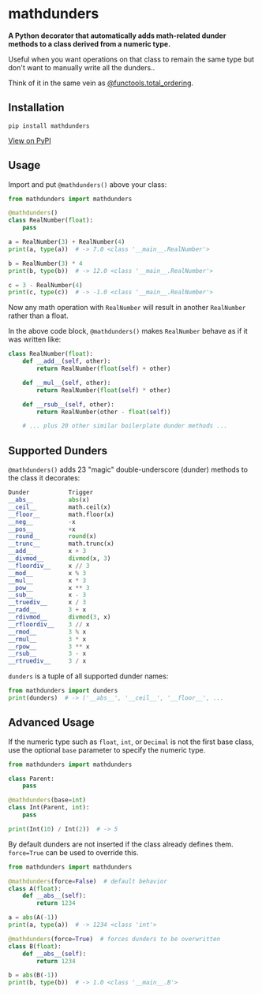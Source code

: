 # mathdunders

**A Python decorator that automatically adds math-related dunder methods to a class derived from a numeric type.**

Useful when you want operations on that class to remain the same type but don't want to manually write all the dunders..

Think of it in the same vein as [@functools.total_ordering](https://docs.python.org/3/library/functools.html#functools.total_ordering).

## Installation

```text
pip install mathdunders
```

[View on PyPI](https://pypi.org/project/mathdunders/)

## Usage

Import and put `@mathdunders()` above your class:

```py
from mathdunders import mathdunders

@mathdunders()
class RealNumber(float):
    pass

a = RealNumber(3) + RealNumber(4)
print(a, type(a))  # -> 7.0 <class '__main__.RealNumber'>

b = RealNumber(3) * 4
print(b, type(b))  # -> 12.0 <class '__main__.RealNumber'>

c = 3 - RealNumber(4)
print(c, type(c))  # -> -1.0 <class '__main__.RealNumber'>
```

Now any math operation with `RealNumber` will result in another `RealNumber` rather than a float.

In the above code block, `@mathdunders()` makes `RealNumber` behave as if it was written like:

```py
class RealNumber(float):
    def __add__(self, other):
        return RealNumber(float(self) + other)

    def __mul__(self, other):
        return RealNumber(float(self) * other)

    def __rsub__(self, other):
        return RealNumber(other - float(self))

    # ... plus 20 other similar boilerplate dunder methods ...
```

## Supported Dunders

`@mathdunders()` adds 23 "magic" double-underscore (dunder) methods to the class it decorates:

```py
Dunder           Trigger
__abs__          abs(x)
__ceil__         math.ceil(x)
__floor__        math.floor(x)
__neg__          -x
__pos__          +x
__round__        round(x)
__trunc__        math.trunc(x)
__add__          x + 3
__divmod__       divmod(x, 3)
__floordiv__     x // 3
__mod__          x % 3
__mul__          x * 3
__pow__          x ** 3
__sub__          x - 3
__truediv__      x / 3
__radd__         3 + x
__rdivmod__      divmod(3, x)
__rfloordiv__    3 // x
__rmod__         3 % x
__rmul__         3 * x
__rpow__         3 ** x
__rsub__         3 - x
__rtruediv__     3 / x
```

`dunders` is a tuple of all supported dunder names:

```py
from mathdunders import dunders
print(dunders)  # -> ('__abs__', '__ceil__', '__floor__', ...
```

## Advanced Usage

If the numeric type such as `float`, `int`, or `Decimal` is not the first base class, use the optional `base` parameter to specify the numeric type.

```py
from mathdunders import mathdunders

class Parent:
    pass

@mathdunders(base=int)
class Int(Parent, int):
    pass

print(Int(10) / Int(2))  # -> 5
```

By default dunders are not inserted if the class already defines them. `force=True` can be used to override this.

```py
from mathdunders import mathdunders

@mathdunders(force=False)  # default behavior
class A(float):
    def __abs__(self):
        return 1234

a = abs(A(-1))
print(a, type(a))  # -> 1234 <class 'int'>

@mathdunders(force=True)  # forces dunders to be overwritten
class B(float):
    def __abs__(self):
        return 1234

b = abs(B(-1))
print(b, type(b))  # -> 1.0 <class '__main__.B'>
```
